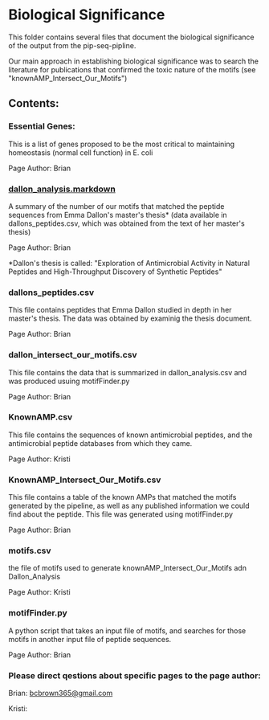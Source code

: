 # Biological Significance

This folder contains several files that document the biological significance of the output from the pip-seq-pipline.

Our main approach in establishing biological significance was to search the literature for publications that confirmed the toxic nature of the motifs (see "knownAMP_Intersect_Our_Motifs")

## Contents:

### Essential Genes:
This is a list of genes proposed to be the most critical to maintaining homeostasis (normal cell function) in E. coli

Page Author: Brian

### [dallon_analysis.markdown](../pep-seq-pipeline/biological_significance/dallon_analysis.markdown)
A summary of the number of our motifs that matched the peptide sequences from Emma Dallon's master's thesis* (data available in dallons_peptides.csv, which was obtained from the text of her master's thesis)

Page Author: Brian

*Dallon's thesis is called: "Exploration of Antimicrobial Activity in Natural Peptides and High-Throughput Discovery of Synthetic Peptides"

### dallons_peptides.csv
This file contains peptides that Emma Dallon studied in depth in her master's thesis. The data was obtained by examinig the thesis document.

Page Author: Brian

### dallon_intersect_our_motifs.csv
This file contains the data that is summarized in dallon_analysis.csv and was produced usuing motifFinder.py

Page Author: Brian

### KnownAMP.csv
This file contains the sequences of known antimicrobial peptides, and the antimicrobial peptide databases from which they came.

Page Author: Kristi

### KnownAMP_Intersect_Our_Motifs.csv
This file contains a table of the known AMPs that matched the motifs generated by the pipeline, as well as any published information we could find about the peptide. This file was generated using motifFinder.py

Page Author: Brian

### motifs.csv
the file of motifs used to generate knownAMP_Intersect_Our_Motifs adn Dallon_Analysis

Page Author: Kristi

### motifFinder.py
A python script that takes an input file of motifs, and searches for those motifs in another input file of peptide sequences.

Page Author: Brian

### Please direct qestions about specific pages to the page author:

Brian: bcbrown365@gmail.com

Kristi:
